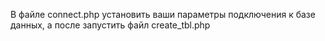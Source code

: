 В файле connect.php установить ваши параметры подключения к базе данных, а после запустить файл create_tbl.php